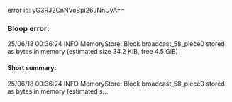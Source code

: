 error id: yG3RJ2CnNVoBpi26JNnUyA==
### Bloop error:

25/06/18 00:36:24 INFO MemoryStore: Block broadcast_58_piece0 stored as bytes in memory (estimated size 34.2 KiB, free 4.5 GiB)
#### Short summary: 

25/06/18 00:36:24 INFO MemoryStore: Block broadcast_58_piece0 stored as bytes in memory (estimated s...